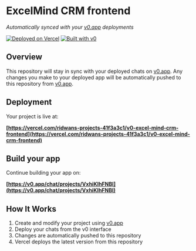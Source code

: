 # ExcelMind CRM frontend

*Automatically synced with your [v0.app](https://v0.app) deployments*

[![Deployed on Vercel](https://img.shields.io/badge/Deployed%20on-Vercel-black?style=for-the-badge&logo=vercel)](https://vercel.com/ridwans-projects-41f3a3c1/v0-excel-mind-crm-frontend)
[![Built with v0](https://img.shields.io/badge/Built%20with-v0.app-black?style=for-the-badge)](https://v0.app/chat/projects/VxhiKIhFNBI)

## Overview

This repository will stay in sync with your deployed chats on [v0.app](https://v0.app).
Any changes you make to your deployed app will be automatically pushed to this repository from [v0.app](https://v0.app).

## Deployment

Your project is live at:

**[https://vercel.com/ridwans-projects-41f3a3c1/v0-excel-mind-crm-frontend](https://vercel.com/ridwans-projects-41f3a3c1/v0-excel-mind-crm-frontend)**

## Build your app

Continue building your app on:

**[https://v0.app/chat/projects/VxhiKIhFNBI](https://v0.app/chat/projects/VxhiKIhFNBI)**

## How It Works

1. Create and modify your project using [v0.app](https://v0.app)
2. Deploy your chats from the v0 interface
3. Changes are automatically pushed to this repository
4. Vercel deploys the latest version from this repository
